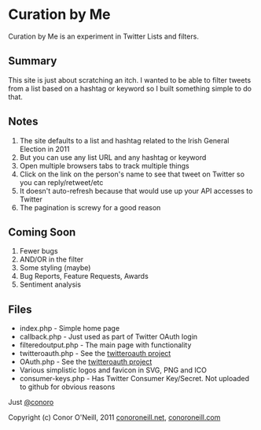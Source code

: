 Curation by Me
==============
Curation by Me is an experiment in Twitter Lists and filters.

Summary
-------
This site is just about scratching an itch. I wanted to be able to filter tweets from a list based on a hashtag or keyword so I built something simple to do that.

Notes
-----
1. The site defaults to a list and hashtag related to the Irish General Election in 2011
2. But you can use any list URL and any hashtag or keyword
3. Open multiple browsers tabs to track multiple things
4. Click on the link on the person's name to see that tweet on Twitter so you can reply/retweet/etc
5. It doesn't auto-refresh because that would use up your API accesses to Twitter
6. The pagination is screwy for a good reason


Coming Soon
-----------
1. Fewer bugs
2. AND/OR in the filter
3. Some styling (maybe)
4. Bug Reports, Feature Requests, Awards
5. Sentiment analysis

Files
-----
* index.php - Simple home page
* callback.php - Just used as part of Twitter OAuth login
* filteredoutput.php - The main page with functionality
* twitteroauth.php - See the [twitteroauth project](https://github.com/abraham/twitteroauth)
* OAuth.php - See the [twitteroauth project](https://github.com/abraham/twitteroauth)
* Various simplistic logos and favicon in SVG, PNG and ICO
* consumer-keys.php - Has Twitter Consumer Key/Secret. Not uploaded to github for obvious reasons

Just [@conoro](http://twitter.com/#!/conoro)

Copyright (c) Conor O'Neill, 2011
[conoroneill.net](http://conoroneill.net), [conoroneill.com](http://conoroneill.com)

